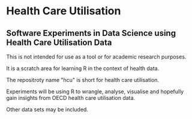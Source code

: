 # Health Care Utilisation

## Software Experiments in Data Science using Health Care Utilisation Data

This is not intended for use as a tool or for academic research purposes.

It is a scratch area for learning R in the context of health data.

The repositroty name "hcu" is short for health care utilisation.

Experiments will be using R to wrangle, analyse, visualise and
hopefully gain insights from OECD health care utilisation data.

Other data sets may be included.

